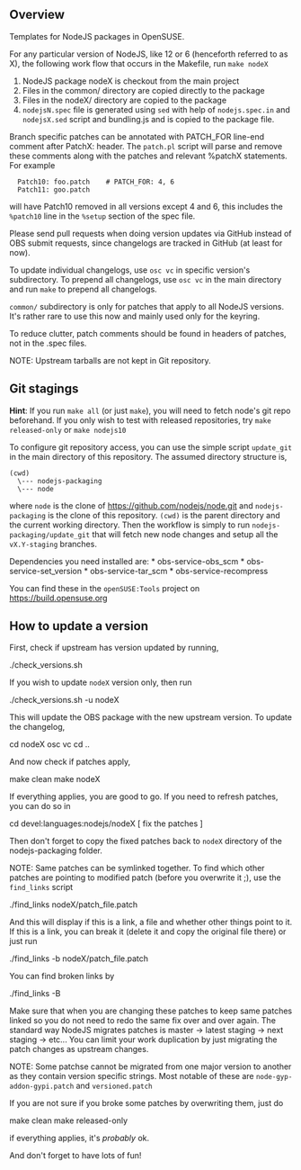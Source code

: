 Overview
--------

Templates for NodeJS packages in OpenSUSE.

For any particular version of NodeJS, like 12 or 6 (henceforth
referred to as X), the following work flow that occurs in the Makefile,
run `make nodeX`

1. NodeJS package nodeX is checkout from the main project
2. Files in the common/ directory are copied directly to the package
3. Files in the nodeX/ directory are copied to the package
4. `nodejsN.spec` file is generated using `sed` with help of
   `nodejs.spec.in` and `nodejsX.sed` script and bundling.js
    and is copied to the package file.

Branch specific patches can be annotated with PATCH_FOR line-end
comment after PatchX: header. The `patch.pl` script will parse
and remove these comments along with the patches and relevant %patchX
statements. For example

      Patch10: foo.patch    # PATCH_FOR: 4, 6
      Patch11: goo.patch

will have Patch10 removed in all versions except 4 and 6, this includes the
`%patch10` line in the `%setup` section of the spec file.

Please send pull requests when doing version updates via GitHub
instead of OBS submit requests, since changelogs are tracked in
GitHub (at least for now).

To update individual changelogs, use `osc vc` in specific version's
subdirectory. To prepend all changelogs, use `osc vc` in the main
directory and run `make` to prepend all changelogs.

`common/` subdirectory is only for patches that apply to all NodeJS
versions. It's rather rare to use this now and mainly used only for
the keyring.

To reduce clutter, patch comments should be found in headers of patches,
not in the .spec files.

NOTE: Upstream tarballs are not kept in Git repository.


Git stagings
------------

__Hint__: If you run `make all` (or just `make`), you will need to fetch
node's git repo beforehand. If you only wish to test with released
repositories, try `make released-only` or `make nodejs10`

To configure git repository access, you can use the simple script `update_git`
in the main directory of this repository. The assumed directory structure is,

    (cwd)
      \--- nodejs-packaging
      \--- node

where `node` is the clone of https://github.com/nodejs/node.git and `nodejs-packaging`
is the clone of this repository. `(cwd)` is the parent directory and the
current working directory. Then the workflow is simply to run `nodejs-packaging/update_git`
that will fetch new node changes and setup all the `vX.Y-staging` branches.

Dependencies you need installed are:
    * obs-service-obs_scm
    * obs-service-set_version
    * obs-service-tar_scm
    * obs-service-recompress

You can find these in the `openSUSE:Tools` project on https://build.opensuse.org



How to update a version
-----------------------

First, check if upstream has version updated by running,

  ./check_versions.sh

If you wish to update `nodeX` version only, then run

  ./check_versions.sh -u nodeX

This will update the OBS package with the new upstream version. To update
the changelog,

  cd nodeX
  osc vc
  cd ..

And now check if patches apply,

  make clean
  make nodeX

If everything applies, you are good to go. If you need to refresh patches,
you can do so in

  cd devel:languages:nodejs/nodeX
  [ fix the patches ]

Then don't forget to copy the fixed patches back to `nodeX` directory of the
nodejs-packaging folder.

NOTE: Same patches can be symlinked together. To find which other patches are pointing
to modified patch (before you overwrite it ;), use the `find_links` script

  ./find_links nodeX/patch_file.patch

And this will display if this is a link, a file and whether other things point to it.
If this is a link, you can break it (delete it and copy the original file there) or
just run

  ./find_links -b nodeX/patch_file.patch

You can find broken links by

  ./find_links -B

Make sure that when you are changing these patches to keep same patches linked so you
do not need to redo the same fix over and over again. The standard way NodeJS migrates
patches is master -> latest staging -> next staging -> etc... You can limit your work
duplication by just migrating the patch changes as upstream changes.

NOTE: Some patchse cannot be migrated from one major version to another as they contain
version specific strings. Most notable of these are `node-gyp-addon-gypi.patch` and `versioned.patch`

If you are not sure if you broke some patches by overwriting them, just do

  make clean
  make released-only

if everything applies, it's _probably_ ok.

And don't forget to have lots of fun!

